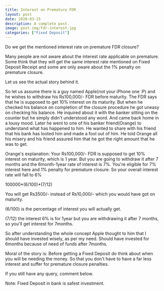 ```yaml
---
title: Interest on Premature FDR
layout: post
date: 2020-03-15
description: A complete post.
image: post-img/fdr-interest.jpg
categories: ["Fixed Deposit"]
---
```


Do we get the mentioned interest rate on premature FDR closure?

Many people are not aware about the interest rate applicable on premature.
Some think that they will get the same interest rate mentioned on Fixed Deposit Receipt and some are only aware about the 1% penalty on premature closure.


Let us see the actual story behind it.

So let us assume there is a guy named Apple(not your iPhone one :P) and he wishes to withdraw his Rs100,000/- FDR before maturity. The FDR says that he is supposed to get 10% interest on its maturity.
But when he checked his balance on completion of the closure procedure he got uneasy on checking his balance. He inquired about it with the banker sitting on the counter but he simply didn't understood any word. And came back home in a lousy mood.
Later he went to one of his banker friend(Orange) to understand what has happened to him. He wanted to share with his friend that his bank has looted him and made a fool out of him.
He told Orange all his misery and his friend assured him that he got the right amount that he was to get.

Orange's explanation:
Your Rs100,000/- FDR is supposed to get 10% interest on maturity, which is 1 year.
But you are going to withdraw it after 7 months and the 6month-1year rate of interest is 7%.
You're eligible for 7% interest here and 1% penalty for premature closure.
So your overall interest rate will fall to 6%

100000*(6/100)*(7/12)

You will get Rs3500/- instead of Rs10,000/- which you would have got on maturity.

(6/100) is the percentage of interest you will actually get.

(7/12) the interest 6% is for 1year but you are withdrawing it after 7 months, so you'll get interest for 7months.

So after understanding the whole concept Apple thought to him that I should have invested wisely, as per my need. Should have invested for 6months because of need of funds after 7months.

Moral of the story is: Before getting a Fixed Deposit do think about when you will be needing the money. So that you don't have to have a far less interest and suffer for premature closure penalties.

If you still have any query, comment below.


Note: Fixed Deposit in bank is safest investment.
